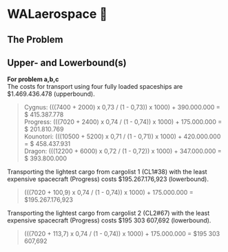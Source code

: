 # WALaerospace :rocket:

## The Problem

## Upper- and Lowerbound(s)
**For problem a,b,c**\
The costs for transport using four fully loaded spaceships are $1.469.436.478 (upperbound).

> Cygnus: (((7400 + 2000) x 0,73 / (1 - 0,73)) x 1000) + 390.000.000 = $ 415.387.778\
> Progress: (((7020 + 2400) x 0,74 / (1 - 0,74)) x 1000) + 175.000.000 = $ 201.810.769\
> Kounotori: (((10500 + 5200) x 0,71 / (1 - 0,71)) x 1000) + 420.000.000 = $ 458.437.931\
> Dragon: (((12200 + 6000) x 0,72 / (1 - 0,72)) x 1000) + 347.000.000 = $ 393.800.000

Transporting the lightest cargo from cargolist 1 (CL1#38) with the least expensive spacecraft (Progress) costs $195.267.176,923 (lowerbound).

> (((7020 + 100,9) x 0,74 / (1 - 0,74)) x 1000) + 175.000.000 = $195.267.176,923

Transporting the lightest cargo from cargolist 2 (CL2#67) with the least expensive spacecraft (Progress) costs $195 303 607,692 (lowerbound).

> (((7020 + 113,7) x 0,74 / (1 - 0,74)) x 1000) + 175.000.000 = $195 303 607,692
